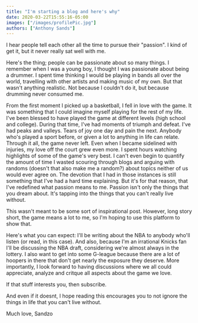 ```yaml
---
title: "I'm starting a blog and here's why"
date: 2020-03-22T15:55:16-05:00
images: ["/images/profilePic.jpg"]
authors: ["Anthony Sands"]
---
```



I hear people tell each other all the time to pursue their "passion". I kind of get it, but it never really sat well with me.
<!--more-->

Here's the thing; people can be passionate about so many things. I remember when I was a young boy, I thought I was passionate about being a drummer. I spent time thinking I would be playing in bands all over the world, travelling with other artists and making music of my own. But that wasn't anything realistic. Not because I couldn't do it, but because drumming never consumed me.


From the first moment I picked up a basketball, I fell in love with the game. It was something that I could imagine myself playing for the rest of my life. I've been blessed to have played the game at different levels (high school and college). During that time, I've had moments of triumph and defeat. I've had peaks and valleys. Tears of joy one day and pain the next. Anybody who's played a sport before, or given a lot to anything in life can relate. Through it all, the game never left. Even when I became sidelined with injuries, my love off the court grew even more. I spent hours watching highlights of some of the game's very best. I can't even begin to quantify the amount of time I wasted scouring through blogs and arguing with randoms (doesn't that also make me a random?) about topics neither of us would ever agree on. The devotion that I had in those instances is still something that I've had a hard time explaining. But it's for that reason, that I've redefined what passion means to me. Passion isn't only the things that you dream about. It's tapping into the things that you can't really live without.

This wasn't meant to be some sort of inspirational post. However, long story short, the game means a lot to me, so I'm hoping to use this platform to show that.

 Here's what you can expect:
 I'll be writing about the NBA to anybody who'll listen (or read, in this case). And also, because I'm an irrational Knicks fan I'll be discussing the NBA draft, considering we're almost always in the lottery. I also want to get into some G-league because there are a lot of hoopers in there that don't get nearly the exposure they deserve. More importantly, I look forward to having discussions where we all could appreciate, analyze and critque all aspects about the game we love. 
 
 If that stuff interests you, then subscribe. 
 
And even if it doesnt, I hope reading this encourages you to not ignore the things in life that you can't live without.

 Much love,
 Sandzo